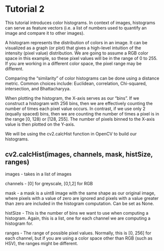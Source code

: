 # Tutorial 2
This tutorial introduces color histograms. In context of images, histograms can serve as feature vectors (i.e. a list of numbers used to quantify an image and compare it to other images).
  
A histogram represents the distribution of colors in an image. 
It can be visualized as a graph (or plot) that gives a high-level intuition of the intensity (pixel value) distribution. 
We are going to assume a RGB color space in this example, so these pixel values will be in the range of 0 to 255. 
If you are working in a different color space, the pixel range may be different.  

Comparing the “similarity” of color histograms can be done using a distance metric. Common choices include: Euclidean, correlation, Chi-squared, intersection, and Bhattacharyya.  
    
When plotting the histogram, the X-axis serves as our “bins”. 
If we construct a histogram with 256 bins, then we are effectively counting the number of times each pixel value occurs. 
In contrast, if we use only 2 (equally spaced) bins, then we are counting the number of times a pixel is in the range [0, 128) or [128, 255]. 
The number of pixels binned to the X-axis value is then plotted on the Y-axis.  

We will be using the cv2.calcHist function in OpenCV to build our histograms.  
## cv2.calcHist(images, channels, mask, histSize, ranges)  
images - takes in a list of images
  
channels - [0] for greyscale, [0,1,2] for RGB  
  
mask - a mask is a uint8 image with the same shape as our original image, where pixels with a value of zero are ignored and pixels with a value greater than zero are included in the histogram computation. Can be set as None.
  
histSize - This is the number of bins we want to use when computing a histogram. Again, this is a list, one for each channel we are computing a histogram for.
  
ranges - The range of possible pixel values. Normally, this is [0, 256] for each channel, but if you are using a color space other than RGB (such as HSV), the ranges might be different.    
